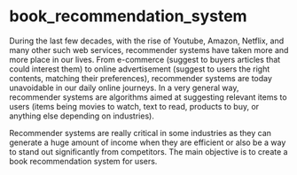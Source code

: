 # book_recommendation_system
During the last few decades, with the rise of Youtube, Amazon, Netflix, and many other such web services, recommender systems have taken more and more place in our lives. From e-commerce (suggest to buyers articles that could interest them) to online advertisement (suggest to users the right contents, matching their preferences), recommender systems are today unavoidable in our daily online journeys. In a very general way, recommender systems are algorithms aimed at suggesting relevant items to users (items being movies to watch, text to read, products to buy, or anything else depending on industries). 

Recommender systems are really critical in some industries as they can generate a huge amount of income when they are efficient or also be a way to stand out significantly from competitors. The main objective is to create a book recommendation system for users.  

